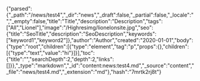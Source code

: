 {"parsed":{"_path":"/news/test4","_dir":"news","_draft":false,"_partial":false,"_locale":"","_empty":false,"title":"Title","description":"Description","tags":["All","Lionel"],"image":"/Highresimg/lionelonsite.jpg","seo":{"title":"SeoTitle","description":"SeoDescription","keywords":["keyword1","keyword2"]},"author":"Author","created":"2020-01-01","body":{"type":"root","children":[{"type":"element","tag":"p","props":{},"children":[{"type":"text","value":"hi"}]}],"toc":{"title":"","searchDepth":2,"depth":2,"links":[]}},"_type":"markdown","_id":"content:news:test4.md","_source":"content","_file":"news/test4.md","_extension":"md"},"hash":"7mrtk2rj8t"}